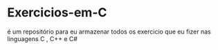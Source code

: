 # Exercicios-em-C
é um repositório para eu armazenar todos os exercicio que eu fizer nas linguagens C , C++ e C#
